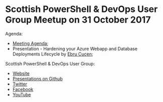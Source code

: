 # Scottish PowerShell & DevOps User Group Meetup on 31 October 2017

Agenda:

* [Meeting Agenda](https://github.com/psdevopsug/usergroup/blob/master/2017/10-October/MeetingAgenda.pptx);
* Presentation - Hardening your Azure Webapp and Database Deployments Lifecycle by [Ebru Cucen](https://twitter.com/ebrucucen);

Scottish PowerShell & DevOps User Group:

* [Website](https://psdevopsug.scot)
* [Presentations on Github](https://git.psdevopsug.scot)
* [Twitter](https://twitter.com/scotpsug)
* [Facebook](https://facebook.psdevopsug.scot)
* [YouTube](https://video.psdevopsug.scot)